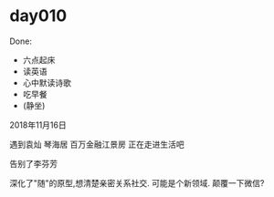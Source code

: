 # day010
Done:
- 六点起床
- 读英语
- 心中默读诗歌
- 吃早餐
- (静坐)


2018年11月16日

遇到袁灿 琴海居 
百万金融江景房 正在走进生活吧

告别了李芬芳

深化了"随"的原型,想清楚亲密关系社交. 可能是个新领域. 颠覆一下微信?

